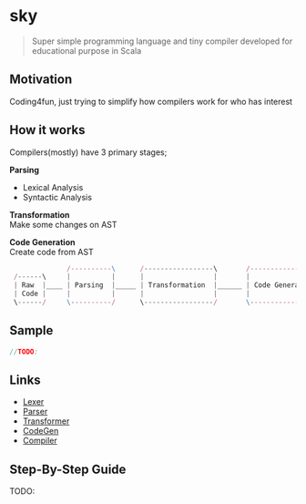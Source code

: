 sky
==========
> Super simple programming language and tiny compiler developed for educational purpose in Scala

## Motivation ##
Coding4fun, just trying to simplify how compilers work for who has interest

## How it works
Compilers(mostly) have 3 primary stages; 

**Parsing**
 - Lexical Analysis
 - Syntactic Analysis

**Transformation**  
Make some changes on AST

**Code Generation**  
Create code from AST

```js
              /----------\      /-----------------\       /-----------------\
 /------\     |          |      |                 |       |                 |
 | Raw  |____ | Parsing  |_____ | Transformation  |______ | Code Generation | 
 | Code |     |          |      |                 |       |                 |
 \------/     \----------/      \-----------------/       \-----------------/

```

## Sample ##
```js
//TODO:
```

## Links ##
- [Lexer](https://github.com/ziyasal/sky/blob/master/src/main/scala/Lexer.scala)
- [Parser](https://github.com/ziyasal/sky/blob/master/src/main/scala/Parser.scala)
- [Transformer](https://github.com/ziyasal/sky/blob/master/src/main/scala/Transformer.scala)
- [CodeGen](https://github.com/ziyasal/sky/blob/master/src/main/scala/GodeGenerator.scala)
- [Compiler](https://github.com/ziyasal/sky/blob/master/src/main/scala/Compiler.scala)

## Step-By-Step Guide ##
TODO:
